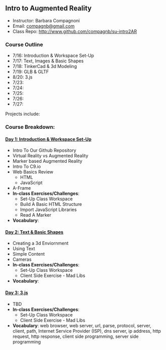 ## Intro to Augmented Reality
* Instructor: Barbara Compagnoni
* Email: compagnb@gmail.com
* Class Repo: http://www.github.com/compagnb/su-intro2AR

### Course Outline
* 7/16: Introduction & Workspace Set-Up
* 7/17: Text, Images & Basic Shapes
* 7/18: TinkerCad & 3d Modeling
* 7/19: GLB & GLTF
* 8/20: 3.js
* 7/23: 
* 7/24: 
* 7/25: 
* 7/26: 
* 7/27: 


Projects include: 

### Course Breakdown:

#### [Day 1: Introduction & Workspace Set-Up](notes/day1.md)
* Intro To Our Github Repository
* Virtual Reality vs Augmented Reality
* Marker based Augmented Reality
* Intro To C9.io
* Web Basics Review
    * HTML
    * JavaScript
* A-Frame
* **In-class Exercises/Challenges**: 
    * Set-Up Class Workspace
    * Build A Basic HTML Structure
    * Import JavaScript Libraries
    * Read A Marker
* **Vocabulary**: 

#### [Day 2: Text & Basic Shapes](notes/day2.md)
* Creating a 3d Enviornment
* Using Text
* Simple Content
* Cameras
* **In-class Exercises/Challenges**: 
    * Set-Up Class Workspace
    * Client Side Exercise - Mad Libs
* **Vocabulary**: 

#### [Day 3: 3.js](notes/day2.md)
* TBD
* **In-class Exercises/Challenges**: 
    * Set-Up Class Workspace
    * Client Side Exercise - Mad Libs
* **Vocabulary**: web browser, web server, url, parse, protocol, server, client, path, Internet Service Provider (ISP), dns server, ip address, http request, http response, client side programming, server side programming
